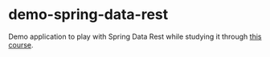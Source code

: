 ﻿# demo-spring-data-rest
Demo application to play with Spring Data Rest while studying it through [this course](https://app.pluralsight.com/library/courses/spring-data-rest-getting-started).
